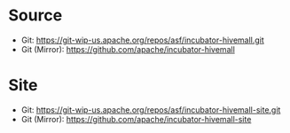 <!--

	Licensed to the Apache Software Foundation (ASF) under one
	or more contributor license agreements. See the NOTICE file
	distributed with this work for additional information
	regarding copyright ownership. The ASF licenses this file
	to you under the Apache License, Version 2.0 (the
	"License"); you may not use this file except in compliance
	with the License. You may obtain a copy of the License at

	   http://www.apache.org/licenses/LICENSE-2.0

	Unless required by applicable law or agreed to in writing, software
	distributed under the License is distributed on an "AS IS" BASIS,
	WITHOUT WARRANTIES OR CONDITIONS OF ANY KIND, either express or implied.
	See the License for the specific language governing permissions and
	limitations under the License.

-->

# Source

* Git: https://git-wip-us.apache.org/repos/asf/incubator-hivemall.git
* Git (Mirror): https://github.com/apache/incubator-hivemall

# Site

* Git: https://git-wip-us.apache.org/repos/asf/incubator-hivemall-site.git
* Git (Mirror): https://github.com/apache/incubator-hivemall-site
